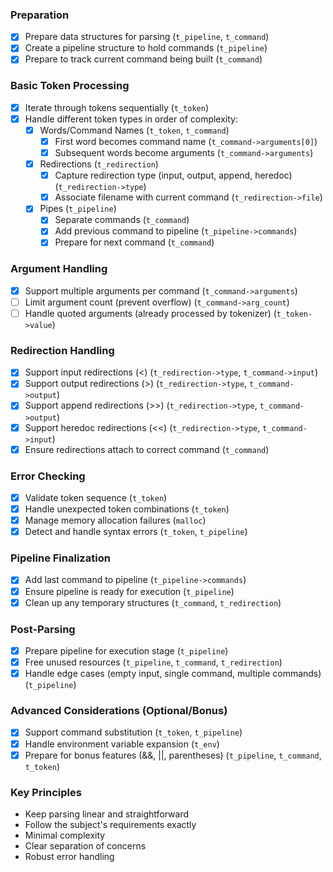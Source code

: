 ### Preparation
- [x] Prepare data structures for parsing (`t_pipeline`, `t_command`)
- [x] Create a pipeline structure to hold commands (`t_pipeline`)
- [x] Prepare to track current command being built (`t_command`)

### Basic Token Processing
- [x] Iterate through tokens sequentially (`t_token`)
- [x] Handle different token types in order of complexity:
  - [x] Words/Command Names (`t_token`, `t_command`)
    - [x] First word becomes command name (`t_command->arguments[0]`)
    - [x] Subsequent words become arguments (`t_command->arguments`)
  - [x] Redirections (`t_redirection`)
    - [x] Capture redirection type (input, output, append, heredoc) (`t_redirection->type`)
    - [x] Associate filename with current command (`t_redirection->file`)
  - [x] Pipes (`t_pipeline`)
    - [x] Separate commands (`t_command`)
    - [x] Add previous command to pipeline (`t_pipeline->commands`)
    - [x] Prepare for next command (`t_command`)

### Argument Handling
- [x] Support multiple arguments per command (`t_command->arguments`)
- [ ] Limit argument count (prevent overflow) (`t_command->arg_count`)
- [ ] Handle quoted arguments (already processed by tokenizer) (`t_token->value`)

### Redirection Handling
- [x] Support input redirections (<) (`t_redirection->type`, `t_command->input`)
- [x] Support output redirections (>) (`t_redirection->type`, `t_command->output`)
- [x] Support append redirections (>>) (`t_redirection->type`, `t_command->output`)
- [x] Support heredoc redirections (<<) (`t_redirection->type`, `t_command->input`)
- [x] Ensure redirections attach to correct command (`t_command`)

### Error Checking
- [x] Validate token sequence (`t_token`)
- [x] Handle unexpected token combinations (`t_token`)
- [x] Manage memory allocation failures (`malloc`)
- [x] Detect and handle syntax errors (`t_token`, `t_pipeline`)

### Pipeline Finalization
- [x] Add last command to pipeline (`t_pipeline->commands`)
- [x] Ensure pipeline is ready for execution (`t_pipeline`)
- [x] Clean up any temporary structures (`t_command`, `t_redirection`)

### Post-Parsing
- [x] Prepare pipeline for execution stage (`t_pipeline`)
- [x] Free unused resources (`t_pipeline`, `t_command`, `t_redirection`)
- [x] Handle edge cases (empty input, single command, multiple commands) (`t_pipeline`)

### Advanced Considerations (Optional/Bonus)
- [x] Support command substitution (`t_token`, `t_pipeline`)
- [x] Handle environment variable expansion (`t_env`)
- [x] Prepare for bonus features (&&, ||, parentheses) (`t_pipeline`, `t_command`, `t_token`)

### Key Principles
- Keep parsing linear and straightforward
- Follow the subject's requirements exactly
- Minimal complexity
- Clear separation of concerns
- Robust error handling
